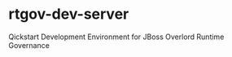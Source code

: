 rtgov-dev-server
================

Qickstart Development Environment for JBoss Overlord Runtime Governance
